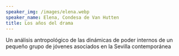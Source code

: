 ```yaml
---
speaker_img: /images/elena.webp
speaker_name: Elena, Condesa de Van Hutten
title: Los años del drama
---
```


Un análisis antropológico de las dinámicas de poder internos de un pequeño grupo de jóvenes asociados en la Sevilla contemporánea
